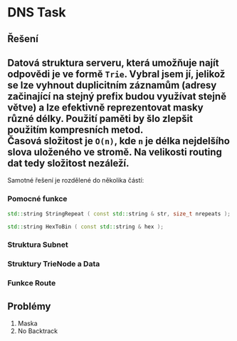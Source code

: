 # DNS Task
## Řešení
Datová struktura serveru, která umožňuje najít odpovědi je ve formě `Trie`. Vybral jsem jí, jelikož se lze vyhnout duplicitním záznamům (adresy začinající na stejný prefix budou využívat stejně větve) a lze efektivně reprezentovat masky různé délky. Použití paměti by šlo zlepšit použitím kompresních metod.  
Časová složitost je `O(n)`, kde `n` je délka nejdelšího slova uloženého ve stromě. Na velikosti routing dat tedy složitost nezáleží.  
---
Samotné řešení je rozdělené do několika částí:

### Pomocné funkce
```cpp
std::string StringRepeat ( const std::string & str, size_t nrepeats );
```
```cpp
std::string HexToBin ( const std::string & hex );
```
### Struktura Subnet
### Struktury TrieNode a Data
### Funkce Route

## Problémy
1) Maska
2) No Backtrack